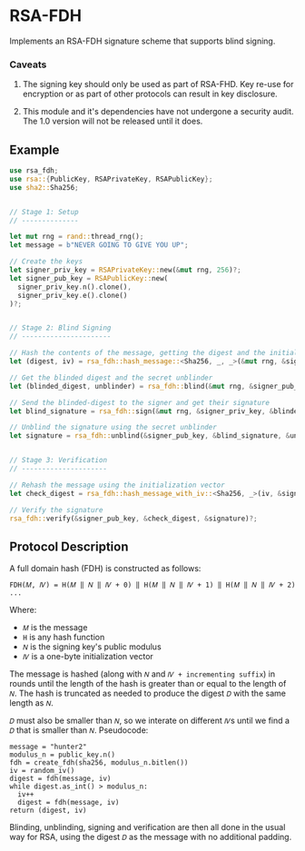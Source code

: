 
RSA-FDH
=======

Implements an RSA-FDH signature scheme that supports blind signing.

### Caveats

1. The signing key should only be used as part of RSA-FHD. Key re-use for encryption or as part of other protocols can result in key disclosure. 

2. This module and it's dependencies have not undergone a security audit. The 1.0 version will not be released until it does.

Example
-------

```rust
use rsa_fdh;
use rsa::{PublicKey, RSAPrivateKey, RSAPublicKey};
use sha2::Sha256;


// Stage 1: Setup
// --------------

let mut rng = rand::thread_rng();
let message = b"NEVER GOING TO GIVE YOU UP";

// Create the keys
let signer_priv_key = RSAPrivateKey::new(&mut rng, 256)?;
let signer_pub_key = RSAPublicKey::new(
  signer_priv_key.n().clone(), 
  signer_priv_key.e().clone()
)?;


// Stage 2: Blind Signing
// ----------------------

// Hash the contents of the message, getting the digest and the initialization vector
let (digest, iv) = rsa_fdh::hash_message::<Sha256, _, _>(&mut rng, &signer_pub_key, message)?;

// Get the blinded digest and the secret unblinder
let (blinded_digest, unblinder) = rsa_fdh::blind(&mut rng, &signer_pub_key, &digest);

// Send the blinded-digest to the signer and get their signature
let blind_signature = rsa_fdh::sign(&mut rng, &signer_priv_key, &blinded_digest)?;

// Unblind the signature using the secret unblinder
let signature = rsa_fdh::unblind(&signer_pub_key, &blind_signature, &unblinder);


// Stage 3: Verification
// ---------------------

// Rehash the message using the initialization vector
let check_digest = rsa_fdh::hash_message_with_iv::<Sha256, _>(iv, &signer_pub_key, message);

// Verify the signature
rsa_fdh::verify(&signer_pub_key, &check_digest, &signature)?;
```


Protocol Description
--------------------

A full domain hash (FDH) is constructed as follows:

`FDH(𝑀, 𝐼𝑉) = H(𝑀 ‖ 𝑁 ‖ 𝐼𝑉 + 0) ‖ H(𝑀 ‖ 𝑁 ‖ 𝐼𝑉 + 1) ‖ H(𝑀 ‖ 𝑁 ‖ 𝐼𝑉 + 2) ...`

Where:
 - `𝑀` is the message
 - `H` is any hash function
 - `𝑁` is the signing key's public modulus
 - `𝐼𝑉` is a one-byte initialization vector

The message is hashed (along with `𝑁` and `𝐼𝑉 + incrementing suffix`) in rounds until the length of the hash is greater than or equal to the length of `𝑁`. The hash is truncated as needed to produce the digest `𝐷` with the same length as `𝑁`.

`𝐷` must also be smaller than `𝑁`, so we interate on different `𝐼𝑉`s until we find a `𝐷` that is smaller than `𝑁`. Pseudocode:

```
message = "hunter2"
modulus_n = public_key.n()
fdh = create_fdh(sha256, modulus_n.bitlen())
iv = random_iv()
digest = fdh(message, iv)
while digest.as_int() > modulus_n:
  iv++
  digest = fdh(message, iv)
return (digest, iv)
```

Blinding, unblinding, signing and verification are then all done in the usual way for RSA, using the digest `𝐷` as the message with no additional padding.
